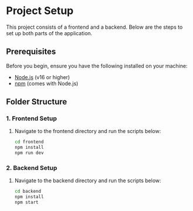 # Project Setup

This project consists of a frontend and a backend. Below are the steps to set up both parts of the application.

## Prerequisites

Before you begin, ensure you have the following installed on your machine:

- [Node.js](https://nodejs.org/) (v16 or higher)
- [npm](https://npmjs.com/) (comes with Node.js)

## Folder Structure

### 1. Frontend Setup

1. Navigate to the frontend directory and run the scripts below:

   ```bash
   cd frontend
   npm install
   npm run dev
   ```

### 2. Backend Setup

1. Navigate to the backend directory and run the scripts below:

   ```bash
   cd backend
   npm install
   npm start
   ```
